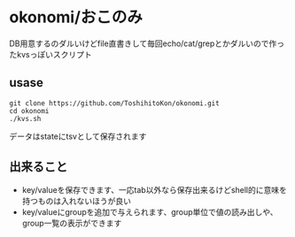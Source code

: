 # okonomi/おこのみ

DB用意するのダルいけどfile直書きして毎回echo/cat/grepとかダルいので作ったkvsっぽいスクリプト

## usase

```
git clone https://github.com/ToshihitoKon/okonomi.git
cd okonomi
./kvs.sh
```

データはstateにtsvとして保存されます

## 出来ること

- key/valueを保存できます、一応tab以外なら保存出来るけどshell的に意味を持つものは入れないほうが良い
- key/valueにgroupを追加で与えられます、group単位で値の読み出しや、group一覧の表示ができます
